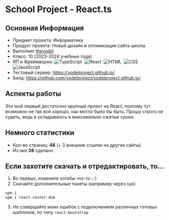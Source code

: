 # School Project - React.ts
## Основная Информация
- Предмет проекта: Информатика
- Продукт проекта: Новый дизайн и оптимизация сайта школы
- Выполнил [theyodel](https://github.com/theyodel)
- Класс: 10 (2023-2024 учебные года)
- ЯП и Фреймворки: ![TypeScript](https://img.shields.io/badge/-TypeScript-05122A?style=flat&logo=typescript)&nbsp;
  ![React](https://img.shields.io/badge/-React-05122A?style=flat&logo=react)&nbsp;
  ![HTML](https://img.shields.io/badge/-HTML-05122A?style=flat&logo=HTML5)&nbsp;
  ![CSS](https://img.shields.io/badge/-CSS-05122A?style=flat&logo=CSS3&logoColor=1572B6)&nbsp;
  ![JavaScript](https://img.shields.io/badge/-JavaScript-05122A?style=flat&logo=JavaScript)&nbsp;
- Тестовый сервер: https://yodelproject.github.io/
- Билд: https://github.com/yodelproject/yodelproject.github.io/

## Аспекты работы

Это мой первый достаточно крупный проект на React, поэтому тут возможно не так всё хорошо, как могло было бы быть. Прошу строго не судить, ведь я укладываюсь в максимально сжатые сроки.

## Немного статистики

- Кол-во страниц: **48** (+ 3 внешние ссылки на другие сайты)
- Из них **28** сделано

## Если захотите скачать и отредактировать, то...

1. Во первых, измените хотябы что-то ;-)
2. Скачайте дополнительные пакеты (например через `npm`):

```
npm i
npm i react-router-dom
```

3. Не совершайте моих ошибок с подключением различных готовых шаблонов, по типу `react-bootstrap`
